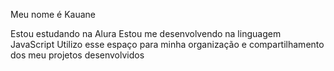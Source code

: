 Meu nome é Kauane 

Estou estudando na Alura
Estou me desenvolvendo na linguagem JavaScript
Utilizo esse espaço para minha organização e compartilhamento dos meu projetos desenvolvidos
